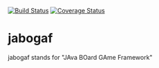[![Build Status](https://travis-ci.org/andi-git/jabogaf.svg?branch=master)](https://travis-ci.org/andi-git/jabogaf)
[![Coverage Status](https://coveralls.io/repos/andi-git/jabogaf/badge.svg?branch=master)](https://coveralls.io/repos/andi-git/jabogaf/badge.svg?branch=master)
# jabogaf
jabogaf stands for "JAva BOard GAme Framework"